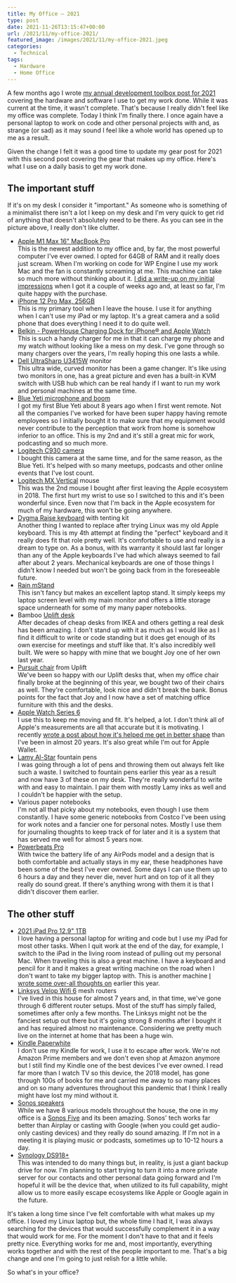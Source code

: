 ```yaml
---
title: My Office – 2021
type: post
date: 2021-11-26T13:15:47+00:00
url: /2021/11/my-office-2021/
featured_image: /images/2021/11/my-office-2021.jpeg
categories:
  - Technical
tags:
  - Hardware
  - Home Office
---
```


A few months ago I wrote [my annual development toolbox post for 2021][1] covering the hardware and software I use to get my work done. While it was current at the time, it wasn't complete. That's because I really didn't feel like my office was complete.
Today I think I'm finally there. I once again have a personal laptop to work on code and other personal projects with and, as strange (or sad) as it may sound I feel like a whole world has opened up to me as a result.

Given the change I felt it was a good time to update my gear post for 2021 with this second post covering the gear that makes up my office. Here's what I use on a daily basis to get my work done.

## The important stuff

If it's on my desk I consider it "important." As someone who is something of a minimalist there isn't a lot I keep on my desk and I'm very quick to get rid of anything that doesn't absolutely need to be there. As you can see in the picture above, I really don't like clutter.

* [Apple M1 Max 16" MacBook Pro](https://www.apple.com/newsroom/2021/10/introducing-m1-pro-and-m1-max-the-most-powerful-chips-apple-has-ever-built/)<br />This is the newest addition to my office and, by far, the most powerful computer I've ever owned. I opted for 64GB of RAM and it really does just scream. When I'm working on code for WP Engine I use my work Mac and the fan is constantly screaming at me. This machine can take so much more without thinking about it. [I did a write-up on my initial impressions](/2021/11/first-impressions-of-my-m1-macbook-pro/) when I got it a couple of weeks ago and, at least so far, I'm quite happy with the purchase.
* [iPhone 12 Pro Max, 256GB](https://www.apple.com/newsroom/2021/04/apple-unveils-new-ipad-pro-with-m1-chip-and-stunning-liquid-retina-xdr-display/)<br />This is my primary tool when I leave the house. I use it for anything when I can't use my iPad or my laptop. It's a great camera and a solid phone that does everything I need it to do quite well.
* [Belkin - PowerHouse Charging Dock for iPhone® and Apple Watch](https://www.bestbuy.com/site/belkin-powerhouse-charging-dock-for-iphone-and-apple-watch-black/6319151.p?skuId=6319151)<br />This is such a handy charger for me in that it can charge my phone and my watch without looking like a mess on my desk. I've gone through so many chargers over the years, I'm really hoping this one lasts a while.
* [Dell UltraSharp U3415W](https://www.dell.com/hr/business/p/dell-u3415w-monitor/pd) monitor<br />This ultra wide, curved monitor has been a game changer. It's like using two monitors in one, has a great picture and even has a built-in KVM switch with USB hub which can be real handy if I want to run my work and personal machines at the same time.
* [Blue Yeti microphone and boom](https://www.bluemic.com/en-us/products/yeticaster/)<br />I got my first Blue Yeti about 8 years ago when I first went remote. Not all the companies I've worked for have been super happy having remote employees so I initially bought it to make sure that my equipment would never contribute to the perception that work from home is somehow inferior to an office. This is my 2nd and it's still a great mic for work, podcasting and so much more.
* [Logitech C930 camera](https://www.logitech.com/en-us/products/webcams/c930e-business-webcam.960-000971.html)<br />I bought this camera at the same time, and for the same reason, as the Blue Yeti. It's helped with so many meetups, podcasts and other online events that I've lost count.
* [Logitech MX Vertical](https://www.logitech.com/en-us/products/mice/mx-vertical-ergonomic-mouse.910-005447.html) mouse<br />This was the 2nd mouse I bought after first leaving the Apple ecosystem in 2018. The first hurt my wrist to use so I switched to this and it's been wonderful since. Even now that I'm back in the Apple ecosystem for much of my hardware, this won't be going anywhere.
* [Dygma Raise keyboard](https://dygma.com/) with tenting kit<br />Another thing I wanted to replace after trying Linux was my old Apple keyboard. This is my 4th attempt at finding the "perfect" keyboard and it really does fit that role pretty well. It's comfortable to use and really is a dream to type on. As a bonus, with its warranty it should last far longer than any of the Apple keyboards I've had which always seemed to fail after about 2 years. Mechanical keyboards are one of those things I didn't know I needed but won't be going back from in the foreseeable future.
* [Rain mStand](https://www.raindesigninc.com/mstand.html)<br />This isn't fancy but makes an excellent laptop stand. It simply keeps my laptop screen level with my main monitor and offers a little storage space underneath for some of my many paper notebooks.
* Bamboo [Uplift desk](https://www.upliftdesk.com/)<br />After decades of cheap desks from IKEA and others getting a real desk has been amazing. I don't stand up with it as much as I would like as I find it difficult to write or code standing but it does get enough of its own exercise for meetings and stuff like that. It's also incredibly well built. We were so happy with mine that we bought Joy one of her own last year.
* [Pursuit chair](https://www.upliftdesk.com/pursuit-ergonomic-chair-by-uplift-desk/) from Uplift<br />We've been so happy with our Uplift desks that, when my office chair finally broke at the beginning of this year, we bought two of their chairs as well. They're comfortable, look nice and didn't break the bank. Bonus points for the fact that Joy and I now have a set of matching office furniture with this and the desks.
* [Apple Watch Series 6](https://www.apple.com/apple-watch-series-6/)<br />I use this to keep me moving and fit. It's helped, a lot. I don't think all of Apple's measurements are all that accurate but it is motivating. I recently [wrote a post about how it's helped me get in better shape](/2021/11/thoughts-on-building-a-fitness-habit/) than I've been in almost 20 years. It's also great while I'm out for Apple Wallet.
* [Lamy Al-Star](https://www.gouletpens.com/products/lamy-al-star-fountain-pen-ocean-blue?variant=11884856246315) fountain pens<br />I was going through a lot of pens and throwing them out always felt like such a waste. I switched to fountain pens earlier this year as a result and now have 3 of these on my desk. They're really wonderful to write with and easy to maintain. I pair them with mostly Lamy inks as well and I couldn't be happier with the setup.
* Various paper notebooks<br />I'm not all that picky about my notebooks, even though I use them constantly. I have some generic notebooks from Costco I've been using for work notes and a fancier one for personal notes. Mostly I use them for journaling thoughts to keep track of for later and it is a system that has served me well for almost 5 years now.
* [Powerbeats Pro](https://www.beatsbydre.com/earphones/powerbeats-pro)<br />With twice the battery life of any AirPods model and a design that is both comfortable and actually stays in my ear, these headphones have been some of the best I've ever owned. Some days I can use them up to 6 hours a day and they never die, never hurt and on top of it all they really do sound great. If there's anything wrong with them it is that I didn't discover them earlier.

## The other stuff

* [2021 iPad Pro 12.9" 1TB](https://www.apple.com/newsroom/2021/04/apple-unveils-new-ipad-pro-with-m1-chip-and-stunning-liquid-retina-xdr-display/)<br />I love having a personal laptop for writing and code but I use my iPad for most other tasks. When I quit work at the end of the day, for example, I switch to the iPad in the living room instead of pulling out my personal Mac. When traveling this is also a great machine. I have a keyboard and pencil for it and it makes a great writing machine on the road when I don't want to take my bigger laptop with. This is another machine [I wrote some over-all thoughts on](/2021/08/the-m1-ipad-pro-three-months-in/) earlier this year.
* [Linksys Velop Wifi 6](https://www.linksys.com/us/whole-home-mesh-wifi/velop-ax4200-tri-band-mesh-wifi-6-system-mx4200/p/p-mx4200/) mesh routers<br />I've lived in this house for almost 7 years and, in that time, we've gone through 6 different router setups. Most of the stuff has simply failed, sometimes after only a few months. The Linksys might not be the fanciest setup out there but it's going strong 8 months after I bought it and has required almost no maintenance. Considering we pretty much live on the internet at home that has been a huge win.
* [Kindle Paperwhite](https://www.amazon.com/All-new-Kindle-Paperwhite-Waterproof-Storage/dp/B07CXG6C9W/)<br />I don't use my Kindle for work, I use it to escape after work. We're not Amazon Prime members and we don't even shop at Amazon anymore but I still find my Kindle one of the best devices I've ever owned. I read far more than I watch TV so this device, the 2018 model, has gone through 100s of books for me and carried me away to so many places and on so many adventures throughout this pandemic that I think I really might have lost my mind without it.
* [Sonos speakers](https://www.sonos.com/)<br />While we have 8 various models throughout the house, the one in my office is a [Sonos Five](https://www.sonos.com/en-us/shop/five) and its been amazing. Sonos' tech works far better than Airplay or casting with Google (when you could get audio-only casting devices) and they really do sound amazing. If I'm not in a meeting it is playing music or podcasts, sometimes up to 10-12 hours a day.
* [Synology DS918+](https://www.synology.com/en-us/support/download/DS918+#system)<br />This was intended to do many things but, in reality, is just a giant backup drive for now. I'm planning to start trying to turn it into a more private server for our contacts and other personal data going forward and I'm hopeful it will be the device that, when utilized to its full capability, might allow us to more easily escape ecosystems like Apple or Google again in the future.

It's taken a long time since I've felt comfortable with what makes up my office. I loved my Linux laptop but, the whole time I had it, I was always searching for the devices that would successfully complement it in a way that would work for me. For the moment I don't have to that and it feels pretty nice. Everything works for me and, most importantly, everything works together and with the rest of the people important to me. That's a big change and one I'm going to just relish for a little while.

So what's in your office?

 [1]: /2021/09/my-development-toolbox-2021/